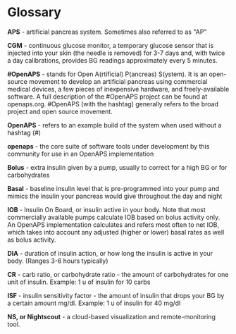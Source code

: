 # Glossary

<b>APS</b> - artificial pancreas system. Sometimes also referred to as "AP"

<b>CGM</b> - continuous glucose monitor, a temporary glucose sensor that is injected into your skin (the needle is removed) for 3-7 days and, with twice a day calibrations, provides BG readings approximately every 5 minutes.

<b>#OpenAPS</b> - stands for Open A(rtificial) P(ancreas) S(ystem). It is an open-source movement to develop an artificial pancreas using commercial medical devices, a few pieces of inexpensive hardware, and freely-available software. A full description of the #OpenAPS project can be found at openaps.org. \#OpenAPS (with the hashtag) generally refers to the broad project and open source movement.

<b>OpenAPS</b> - refers to an example build of the system when used without a hashtag (\#)

<b>openaps</b> - the core suite of software tools under development by this community for use in an OpenAPS implementation

<b>Bolus</b> - extra insulin given by a pump, usually to correct for a high BG or for carbohydrates

<b>Basal</b> - baseline insulin level that is pre-programmed into your pump and mimics the insulin your pancreas would give throughout the day and night

<b>IOB</b> - Insulin On Board, or insulin active in your body. Note that most commercially available pumps calculate IOB based on bolus activity only. An OpenAPS implementation calculates and refers most often to net IOB, which takes into account any adjusted (higher or lower) basal rates as well as bolus activity.

<b>DIA</b> - duration of insulin action, or how long the insulin is active in your body. (Ranges 3-6 hours typically)

<b>CR</b> - carb ratio, or carbohydrate ratio - the amount of carbohydrates for one unit of insulin. Example: 1 u of insulin for 10 carbs

<b>ISF</b> - insulin sensitivity factor - the amount of insulin that drops your BG by a certain amount mg/dl. Example: 1 u of insulin for 40 mg/dl

<b>NS, or Nightscout</b> - a cloud-based visualization and remote-monitoring tool. 

